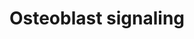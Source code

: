 ---
annotations:
- type: Pathway Ontology
  value: signaling pathway pertinent to development
- type: Pathway Ontology
  value: signaling pathway
- type: Cell Type Ontology
  value: osteoblast
authors:
- MaintBot
- Egonw
- Fehrhart
- Eweitz
description: ''
last-edited: 2021-05-21
organisms:
- Canis familiaris
redirect_from:
- /index.php/Pathway:WP1190
- /instance/WP1190
schema-jsonld:
- '@context': https://schema.org/
  '@id': https://wikipathways.github.io/pathways/WP1190.html
  '@type': Dataset
  creator:
    '@type': Organization
    name: WikiPathways
  description: ''
  keywords:
  - Vitmain D
  - ITGB3
  - ITGAV
  - Osteocalcin
  - PDGF Ra/b
  - Phosphate
  - IBSP
  - PDGFB
  - PDGFRB
  - TNFRSF11B
  - TNFSF11
  - COL1A1
  - PDGFRA
  - SLC34A1
  - PTH1R
  - Vitamin D
  - PTH
  - Sodium
  - PDGF-BB
  - FGF23
  license: CC0
  name: Osteoblast signaling
seo: CreativeWork
title: Osteoblast signaling
wpid: WP1190
---